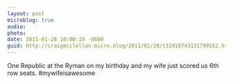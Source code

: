 ```yaml
---
layout: post
microblog: true
audio: 
photo: 
date: 2011-01-28 10:00:19 -0600
guid: http://craigmcclellan.micro.blog/2011/01/28/t31018743131799552.html
---
```

One Republic at the Ryman on my birthday and my wife just scored us 6th row seats. #mywifeisawesome

